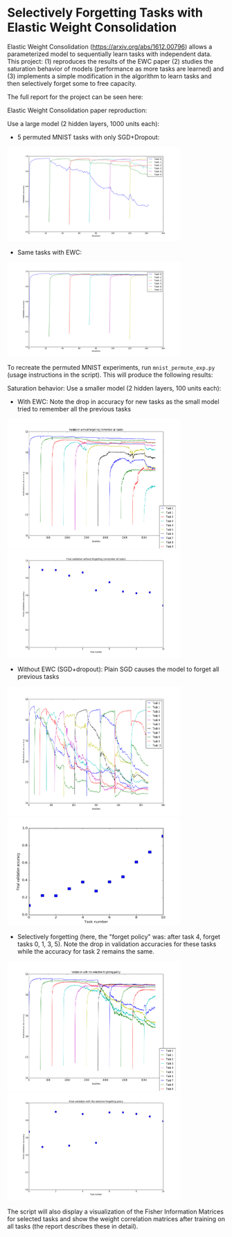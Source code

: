 # Selectively Forgetting Tasks with Elastic Weight Consolidation

Elastic Weight Consolidation (https://arxiv.org/abs/1612.00796) allows a parameterized model to sequentially learn tasks with independent data. This project: (1) reproduces the results of the EWC paper (2) studies the saturation behavior of models (performance as more tasks are learned) and (3) implements a simple modification in the algorithm to learn tasks and then selectively forget some to free capacity.

The full report for the project can be seen here: <link to report>

Elastic Weight Consolidation paper reproduction:

Use a large model (2 hidden layers, 1000 units each):

   * 5 permuted MNIST tasks with only SGD+Dropout:
   <img src="imgs/fc_mnist_sgd_dropout_smooth.png" width="400">

   * Same tasks with EWC:
   <img src="imgs/fc_mnist_ewc_smooth.png" width="400">

To recreate the permuted MNIST experiments, run `mnist_permute_exp.py` (usage instructions in the script). This will produce the following results:

Saturation behavior: Use a smaller model (2 hidden layers, 100 units each):

   * With EWC: Note the drop in accuracy for new tasks as the small model tried to remember all the previous tasks
  <p float="left">
    <img src="imgs/val_sel_rem.png" width="400" height="300" />
    <img src="imgs/fin_val_rem.png" width="400" height="250" />
  </p>

   * Without EWC (SGD+dropout): Plain SGD causes the model to forget all previous tasks
  <p float="left">
    <img src="imgs/sat_sgd_dropout_smooth.png" width="400" height="300" />
    <img src="imgs/fin_val_fgt.png" width="400" height="250" />
  </p>

   * Selectively forgetting (here, the "forget policy" was: after task 4, forget tasks 0, 1, 3, 5). Note the drop in validation accuracies for these tasks while the accuracy for task 2 remains the same.
  <p float="left">
    <img src="imgs/val_sel_fgt_0,1,3,5.png" width="400" height="300" />
    <img src="imgs/fin_val_sel_fgt_0,1,3,5.png" width="400" height="250" />
  </p>

The script will also display a visualization of the Fisher Information Matrices for selected tasks and show the weight correlation matrices after training on all tasks (the report describes these in detail).

